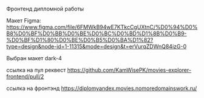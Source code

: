 Фронтенд дипломной работы

Макет Figma: https://www.figma.com/file/6FMWkB94wE7KTkcCgUXtnC/%D0%94%D0%B8%D0%BF%D0%BB%D0%BE%D0%BC%D0%BD%D1%8B%D0%B9-%D0%BF%D1%80%D0%BE%D0%B5%D0%BA%D1%82?type=design&node-id=1-11315&mode=design&t=erVurqZDWnQ84izG-0

Выбран макет dark-4

ссылка на пул реквест https://github.com/KamWisePK/movies-explorer-frontend/pull/2

ссылка на фронтэнд https://diplomyandex.movies.nomoredomainswork.ru/

